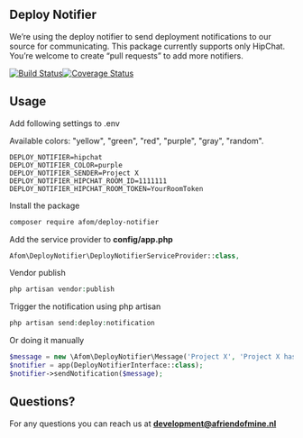 ## Deploy Notifier

We’re using the deploy notifier to send deployment notifications to our source for communicating. This package currently supports only HipChat. You’re welcome to create “pull requests” to add more notifiers.

[![Build Status](https://travis-ci.org/afriendofmine/deploy-notifier.svg?branch=master)](https://travis-ci.org/afriendofmine/deploy-notifier)[![Coverage Status](https://coveralls.io/repos/github/afriendofmine/deploy-notifier/badge.svg?branch=master)](https://coveralls.io/github/afriendofmine/deploy-notifier?branch=master)

## Usage
Add following settings to .env

Available colors: "yellow", "green", "red", "purple", "gray", "random".
```config
DEPLOY_NOTIFIER=hipchat
DEPLOY_NOTIFIER_COLOR=purple
DEPLOY_NOTIFIER_SENDER=Project X
DEPLOY_NOTIFIER_HIPCHAT_ROOM_ID=1111111
DEPLOY_NOTIFIER_HIPCHAT_ROOM_TOKEN=YourRoomToken
```
Install the package
```bash
composer require afom/deploy-notifier
```
Add the service provider to **config/app.php**
```php
Afom\DeployNotifier\DeployNotifierServiceProvider::class,
```
Vendor publish
```php
php artisan vendor:publish
```
Trigger the notification using php artisan
```php
php artisan send:deploy:notification
```
Or doing it manually
```php
$message = new \Afom\DeployNotifier\Message('Project X', 'Project X has been deployed to staging', 'gray');
$notifier = app(DeployNotifierInterface::class);
$notifier->sendNotification($message);
```

## Questions?

For any questions you can reach us at **development@afriendofmine.nl**
